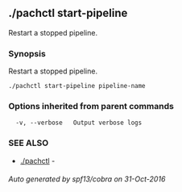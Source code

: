 ## ./pachctl start-pipeline

Restart a stopped pipeline.

### Synopsis


Restart a stopped pipeline.

```
./pachctl start-pipeline pipeline-name
```

### Options inherited from parent commands

```
  -v, --verbose   Output verbose logs
```

### SEE ALSO
* [./pachctl](./pachctl.md)	 - 

###### Auto generated by spf13/cobra on 31-Oct-2016
